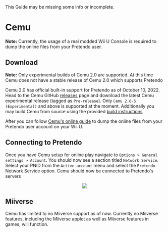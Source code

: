 <div class="tip green">This Guide may be missing some info or incomplete.</div>

# Cemu

<div class="tip red">
	<strong>Note:</strong>
	Currently, the usage of a real modded Wii U Console is required to dump the online files from your Pretendo user.
</div>

## Download
<div class="tip red">
	<strong>Note:</strong>
	Only experimental builds of Cemu 2.0 are supported. At this time Cemu does not have a stable release of Cemu 2.0 which supports Pretendo
</div>


Cemu 2.0 has official built-in support for Pretendo as of October 10, 2022. Head to the Cemu GitHub [releases](https://github.com/cemu-project/Cemu/releases) page and download the latest Cemu experimental release (tagged as `Pre-release`). Only `Cemu 2.0-5 (Experimental)` and above is supported at the moment. Additionally you may build Cemu from source using the provided [build instructions](https://github.com/cemu-project/Cemu/blob/main/BUILD.md)

After you can follow [Cemu's online guide](https://cemu.cfw.guide/online-play.html) to dump the online files from your Pretendo user account on your Wii U.

## Connecting to Pretendo
Once you have Cemu setup for online play navigate to `Options > General settings > Account`. You should now see a section titled `Network Service`. Select your PNID from the `Active account` menu and select the `Pretendo` Network Service option. Cemu should now be connected to Pretendo's servers

<center><img src="/assets/images/docs/install/cemu/network-services-settings.png"/></center>

## Miiverse
Cemu has limited to no Miiverse support as of now. Currently no Miiverse features, including the Miiverse applet as well as Miiverse features in games, will function.
